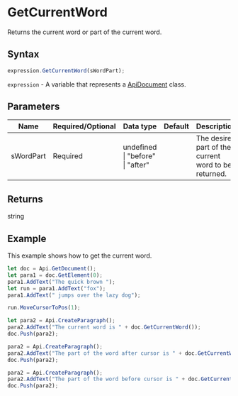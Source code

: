 # GetCurrentWord

Returns the current word or part of the current word.

## Syntax

```javascript
expression.GetCurrentWord(sWordPart);
```

`expression` - A variable that represents a [ApiDocument](../ApiDocument.md) class.

## Parameters

| **Name** | **Required/Optional** | **Data type** | **Default** | **Description** |
| ------------- | ------------- | ------------- | ------------- | ------------- |
| sWordPart | Required | undefined \| "before" \| "after" |  | The desired part of the current word to be returned. |

## Returns

string

## Example

This example shows how to get the current word.

```javascript editor-
let doc = Api.GetDocument();
let para1 = doc.GetElement(0);
para1.AddText("The quick brown ");
let run = para1.AddText("fox");
para1.AddText(" jumps over the lazy dog");

run.MoveCursorToPos(1);

let para2 = Api.CreateParagraph();
para2.AddText("The current word is " + doc.GetCurrentWord());
doc.Push(para2);

para2 = Api.CreateParagraph();
para2.AddText("The part of the word after cursor is " + doc.GetCurrentWord("after"));
doc.Push(para2);

para2 = Api.CreateParagraph();
para2.AddText("The part of the word before cursor is " + doc.GetCurrentWord("before"));
doc.Push(para2);


```

